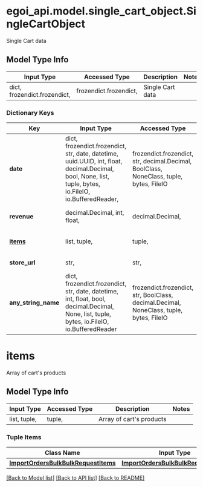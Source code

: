 # egoi_api.model.single_cart_object.SingleCartObject

Single Cart data

## Model Type Info
Input Type | Accessed Type | Description | Notes
------------ | ------------- | ------------- | -------------
dict, frozendict.frozendict,  | frozendict.frozendict,  | Single Cart data | 

### Dictionary Keys
Key | Input Type | Accessed Type | Description | Notes
------------ | ------------- | ------------- | ------------- | -------------
**date** | dict, frozendict.frozendict, str, date, datetime, uuid.UUID, int, float, decimal.Decimal, bool, None, list, tuple, bytes, io.FileIO, io.BufferedReader,  | frozendict.frozendict, str, decimal.Decimal, BoolClass, NoneClass, tuple, bytes, FileIO |  | 
**revenue** | decimal.Decimal, int, float,  | decimal.Decimal,  | Ecommerce cart revenue | 
**[items](#items)** | list, tuple,  | tuple,  | Array of cart&#x27;s products | 
**store_url** | str,  | str,  | Ecommerce store url | 
**any_string_name** | dict, frozendict.frozendict, str, date, datetime, int, float, bool, decimal.Decimal, None, list, tuple, bytes, io.FileIO, io.BufferedReader | frozendict.frozendict, str, BoolClass, decimal.Decimal, NoneClass, tuple, bytes, FileIO | any string name can be used but the value must be the correct type | [optional]

# items

Array of cart's products

## Model Type Info
Input Type | Accessed Type | Description | Notes
------------ | ------------- | ------------- | -------------
list, tuple,  | tuple,  | Array of cart&#x27;s products | 

### Tuple Items
Class Name | Input Type | Accessed Type | Description | Notes
------------- | ------------- | ------------- | ------------- | -------------
[**ImportOrdersBulkBulkRequestItems**](ImportOrdersBulkBulkRequestItems.md) | [**ImportOrdersBulkBulkRequestItems**](ImportOrdersBulkBulkRequestItems.md) | [**ImportOrdersBulkBulkRequestItems**](ImportOrdersBulkBulkRequestItems.md) |  | 

[[Back to Model list]](../../README.md#documentation-for-models) [[Back to API list]](../../README.md#documentation-for-api-endpoints) [[Back to README]](../../README.md)

